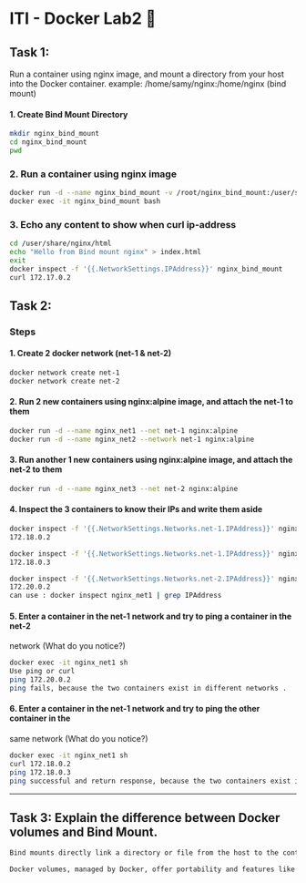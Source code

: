 # ITI - Docker Lab2 🐋

## Task 1:
Run a container using nginx image, and mount a directory from your host into the 
Docker container. example: /home/samy/nginx:/home/nginx (bind mount)

#### 1. Create Bind Mount Directory
```bash
mkdir nginx_bind_mount
cd nginx_bind_mount
pwd
```
### 2. Run a container using nginx image
```bash
docker run -d --name nginx_bind_mount -v /root/nginx_bind_mount:/user/share/nginx/html nginx
docker exec -it nginx_bind_mount bash
```
### 3. Echo any content to show when curl ip-address
```bash
cd /user/share/nginx/html
echo "Hello from Bind mount nginx" > index.html
exit
docker inspect -f '{{.NetworkSettings.IPAddress}}' nginx_bind_mount    ->172.17.0.2
curl 172.17.0.2

```

## Task 2:
### Steps
#### 1. Create 2 docker network (net-1 & net-2)
```bash
docker network create net-1
docker network create net-2
```
#### 2. Run 2 new containers using nginx:alpine image, and attach the net-1 to them
```bash
docker run -d --name nginx_net1 --net net-1 nginx:alpine
docker run -d --name nginx_net2 --network net-1 nginx:alpine

```
#### 3.  Run another 1 new containers using nginx:alpine image, and attach the net-2 to them
```bash
docker run -d --name nginx_net3 --net net-2 nginx:alpine
```
#### 4. Inspect the 3 containers to know their IPs and write them aside
```bash
docker inspect -f '{{.NetworkSettings.Networks.net-1.IPAddress}}' nginx_net1
172.18.0.2

docker inspect -f '{{.NetworkSettings.Networks.net-1.IPAddress}}' nginx_net2
172.18.0.3

docker inspect -f '{{.NetworkSettings.Networks.net-2.IPAddress}}' nginx_net3
172.20.0.2
can use : docker inspect nginx_net1 | grep IPAddress
```
#### 5. Enter a container in the net-1 network and try to ping a container in the net-2 
network (What do you notice?)
```bash
docker exec -it nginx_net1 sh 
Use ping or curl
ping 172.20.0.2
ping fails, because the two containers exist in different networks .
```
#### 6. Enter a container in the net-1 network and try to ping the other container in the 
same network (What do you notice?)
```bash
docker exec -it nginx_net1 sh 
curl 172.18.0.2
ping 172.18.0.3
ping successful and return response, because the two containers exist in the same network.
```
---
## Task 3: Explain the difference between Docker volumes and Bind Mount.
```bash
Bind mounts directly link a directory or file from the host to the container, ideal for development or scenarios requiring direct host access with low overhead.

Docker volumes, managed by Docker, offer portability and features like data management, suited for production environments needing data persistence and shared storage.
```


